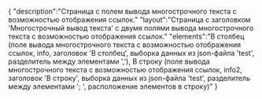 {
"description":"Страница с полем вывода многострочного текста с возможностью отображения ссылок."
"layout":"Страница с заголовком 'Многострочный вывод текста' с двумя полями вывода многострочного текста с возможностью отображения ссылок."
"elements":"В столбец (поле вывода многострочного текста с возможностью отображения ссылок, info, заголовок 'В столбец', выборка данных из json-файла 'test', разделитель между элементами ','),
В строку (поле вывода многострочного текста с возможностью отображения ссылок, info2, заголовок 'В строку', выборка данных из json-файла 'test', разделитель между элементами '; ', расположение элементов в строку)"
}